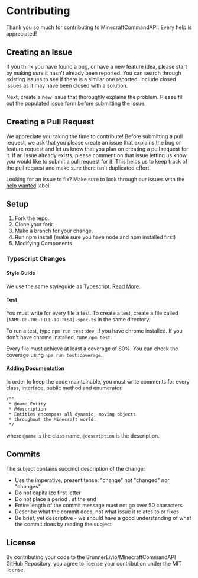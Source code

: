 # Contributing

Thank you so much for contributing to MinecraftCommandAPI.
Every help is appreciated!

## Creating an Issue

If you think you have found a bug, or have a new feature idea, please start by making sure it hasn't already been reported. You can search through existing issues to see if there is a similar one reported. Include closed issues as it may have been closed with a solution.

Next, create a new issue that thoroughly explains the problem. Please fill out the populated issue form before submitting the issue.

## Creating a Pull Request

We appreciate you taking the time to contribute! Before submitting a pull request, we ask that you please create an issue that explains the bug or feature request and let us know that you plan on creating a pull request for it. If an issue already exists, please comment on that issue letting us know you would like to submit a pull request for it. This helps us to keep track of the pull request and make sure there isn't duplicated effort.

Looking for an issue to fix? Make sure to look through our issues with the [help wanted](https://github.com/BrunnerLivio/MinecraftCommandAPI/issues?q=is%3Aopen+is%3Aissue+label%3A%22help+wanted%22) label!

## Setup

1. Fork the repo.
2. Clone your fork.
3. Make a branch for your change.
4. Run npm install (make sure you have node and npm installed first)
5. Modifying Components

### Typescript Changes

#### Style Guide

We use the same styleguide as Typescript. [Read More](https://github.com/Microsoft/TypeScript/wiki/Coding-guidelines).

#### Test

You must write for every file a test. To create a test, create a file called `[NAME-OF-THE-FILE-TO-TEST].spec.ts` in the same
directory.

To run a test, type `npm run test:dev`, if you have chrome installed.
If you don't have chrome installed, rune `npm test`.

Every file must achieve at least a coverage of 80%. You can check the
coverage using `npm run test:coverage`.

#### Adding Documentation

In order to keep the code maintainable, you must write comments for every class, interface, public method and enumerator.
```
/**
 * @name Entity
 * @description
 * Entities encompass all dynamic, moving objects
 * throughout the Minecraft world.
 */
```
where `@name` is the class name, `@description` is the description.

## Commits

The subject contains succinct description of the change:

- Use the imperative, present tense: "change" not "changed" nor "changes"
- Do not capitalize first letter
- Do not place a period . at the end
- Entire length of the commit message must not go over 50 characters
- Describe what the commit does, not what issue it relates to or fixes
- Be brief, yet descriptive - we should have a good understanding of what the commit does by reading the subject

## License

By contributing your code to the BrunnerLivio/MinecraftCommandAPI GitHub Repository, you agree to license your contribution under the MIT license.